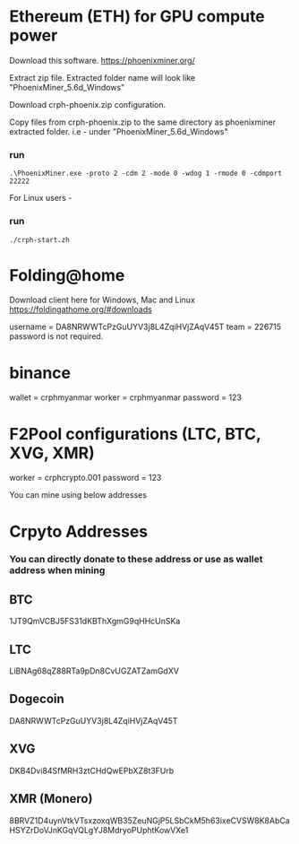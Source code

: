 # Ethereum (ETH) for GPU compute power

Download this software.
https://phoenixminer.org/

Extract zip file.
Extracted folder name will look like "PhoenixMiner_5.6d_Windows"

Download crph-phoenix.zip configuration.

Copy files from crph-phoenix.zip to the same directory as phoenixminer extracted folder. i.e - under "PhoenixMiner_5.6d_Windows"

### run

```
.\PhoenixMiner.exe -proto 2 -cdm 2 -mode 0 -wdog 1 -rmode 0 -cdmport 22222
```

For Linux users -
### run 
```
./crph-start.zh
```

# Folding@home
Download client here for Windows, Mac and Linux
https://foldingathome.org/#downloads


username = DA8NRWWTcPzGuUYV3j8L4ZqiHVjZAqV45T
team = 226715
password is not required.

# binance
wallet = crphmyanmar
worker = crphmyanmar
password = 123

# F2Pool configurations (LTC, BTC, XVG, XMR)
worker = crphcrypto.001
password = 123

You can mine using below addresses 


# Crpyto Addresses
### You can directly donate to these address or use as wallet address when mining
## BTC
1JT9QmVCBJ5FS31dKBThXgmG9qHHcUnSKa

## LTC
LiBNAg68qZ88RTa9pDn8CvUGZATZamGdXV

## Dogecoin
DA8NRWWTcPzGuUYV3j8L4ZqiHVjZAqV45T

## XVG
DKB4Dvi84SfMRH3ztCHdQwEPbXZ8t3FUrb

## XMR (Monero)
8BRVZ1D4uynVtkVTsxzoxqWB35ZeuNGjP5LSbCkM5h63ixeCVSW8K8AbCaHSYZrDoVJnKGqVQLgYJ8MdryoPUphtKowVXe1